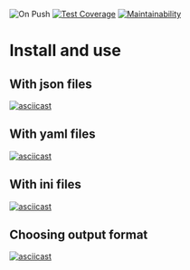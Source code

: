 ![On Push](https://github.com/ssssank/frontend-project-lvl2/workflows/On%20Push/badge.svg)
[![Test Coverage](https://api.codeclimate.com/v1/badges/281b3c593b05dbf63453/test_coverage)](https://codeclimate.com/github/ssssank/frontend-project-lvl2/test_coverage)
[![Maintainability](https://api.codeclimate.com/v1/badges/281b3c593b05dbf63453/maintainability)](https://codeclimate.com/github/ssssank/frontend-project-lvl2/maintainability)

# Install and use
## With json files
[![asciicast](https://asciinema.org/a/8FyW4J3zX5GZMa67MnDMTgxem.svg)](https://asciinema.org/a/8FyW4J3zX5GZMa67MnDMTgxem)

## With yaml files
[![asciicast](https://asciinema.org/a/Zq7Zjs8rptGBZdN66BC74mMXf.svg)](https://asciinema.org/a/Zq7Zjs8rptGBZdN66BC74mMXf)

## With ini files
[![asciicast](https://asciinema.org/a/fX2pz5un6n2g2wiiDJ1ZCCp9c.svg)](https://asciinema.org/a/fX2pz5un6n2g2wiiDJ1ZCCp9c)

## Choosing output format
[![asciicast](https://asciinema.org/a/rs6C8mjVFnofAfgJ1nC37ouoK.svg)](https://asciinema.org/a/rs6C8mjVFnofAfgJ1nC37ouoK)
